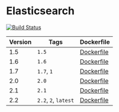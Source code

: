 Elasticsearch
=====================
[![Build Status](https://travis-ci.org/drupal-docker/elasticsearch.svg?branch=master)](https://travis-ci.org/drupal-docker/elasticsearch)

Version | Tags | Dockerfile
--- | --- | ---
1.5 | `1.5` | [Dockerfile](https://github.com/drupal-docker/elasticsearch/blob/master/5.4/Dockerfile)
1.6 | `1.6` | [Dockerfile](https://github.com/drupal-docker/elasticsearch/blob/master/5.4/apache/Dockerfile)
1.7 | `1.7`, `1` | [Dockerfile](https://github.com/drupal-docker/elasticsearch/blob/master/5.4/fpm/Dockerfile)
2.0 | `2.0` | [Dockerfile](https://github.com/drupal-docker/elasticsearch/blob/master/5.5/Dockerfile)
2.1 | `2.1` | [Dockerfile](https://github.com/drupal-docker/elasticsearch/blob/master/5.5/apache/Dockerfile)
2.2 | `2.2`, `2`, `latest` | [Dockerfile](https://github.com/drupal-docker/elasticsearch/blob/master/5.5/fpm/Dockerfile)
